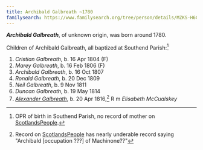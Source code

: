 ```yaml
---
title: Archibald Galbreath ~1780
familysearch: https://www.familysearch.org/tree/person/details/MZKS-H6C
---
```

***Archibald Galbreath***, of unknown origin, was born around 1780.

Children of Archibald Galbreath, all baptized at Southend Parish:[^children]

1. *Cristian Galbreath*, b. 16 Apr 1804 (F)
2. *Marey Galbreath*, b. 16 Feb 1806 (F)
3. *Archibald Galbreath*, b. 16 Oct 1807
4. *Ronald Galbreath*, b. 20 Dec 1809
5. *Neil Galbreath*, b. 9 Nov 1811
6. *Duncan Galbreath*, b. 19 May 1814
7. *[Alexander Galbreath](galbreath-alexander-1816.md)*, b. 20 Apr 1816,[^alexander] R m *Elisabeth McCualskey*

[^children]: OPR of birth in Southend Parish, no record of mother on [ScotlandsPeople](https://www.scotlandspeople.gov.uk/record-results?search_type=people&event=%28B%20OR%20C%20OR%20S%29&record_type%5B0%5D=opr_births&church_type=Old%20Parish%20Registers&dl_cat=church&dl_rec=church-births-baptisms&surname_so=syn&forename_so=starts&from_year=1800&to_year=1825&parent_names=galbreath&parent_names_so=exact&parent_name_two_so=exact&county=ARGYLL&record=Church%20of%20Scotland%20%28old%20parish%20registers%29%20Roman%20Catholic%20Church%20Other%20churches&rd_real_name%5B0%5D=SOUTHEND&rd_display_name%5B0%5D=SOUTHEND_SOUTHEND&rd_label%5B0%5D=SOUTHEND&rd_name%5B0%5D=SOUTHEND&sort=asc&order=Date&field=year). 

[^alexander]: Record on [ScotlandsPeople](https://www.scotlandspeople.gov.uk/view-image/nrs_opr_records/2357208?image=102) has nearly underable record saying "Archibald [occupation ???] of Machinone??" 

